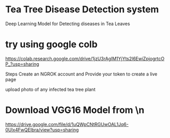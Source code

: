 # Tea Tree Disease Detection system
Deep Learning Model for Detecting diseases in Tea Leaves



# try using google colb
https://colab.research.google.com/drive/1jzU3rAgIM1YjYts2l6EwiZpjogrtcOP_?usp=sharing

Steps
Create an NGROK account and Provide your token to create a live page

upload photo of any infected tea tree plant 

# Download VGG16 Model from \n
https://drive.google.com/file/d/1uQWpCNtRGUwOAL1Jq6-0Ulx4FwQEIbra/view?usp=sharing



